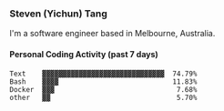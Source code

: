 ### Steven (Yichun) Tang

I'm a software engineer based in Melbourne, Australia.

#### Personal Coding Activity (past 7 days)
```
Text    ▓▓▓▓▓▓▓▓▓▓▓▓▓▓▓▓▓▓▓▓▓▓▓▓▓▓▓▓▓▓  74.79%
Bash    ▓▓▓▓                            11.83%
Docker  ▓▓▓                              7.68%
other   ▓▓                               5.70%
```
